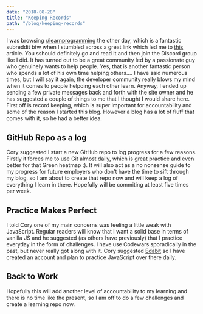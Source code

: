 ```yaml
---
date: "2018-08-28"
title: "Keeping Records"
path: "/blog/keeping-records"
---
```

I was browsing [r/learnprogramming](https://www.reddit.com/r/learnprogramming/) the other day, which is a fantastic subreddit btw when I stumbled across a great link which led me to [this](https://bttrdvlpr.com/start/) article. You sshould definitely go and read it and then join the Discord group like I did. It has turned out to be a great community led by a passionate guy who genuinely wants to help people. Yes, that is another fantastic person who spends a lot of his own time helping others.... I have said numerous times, but I will say it again, the developer community really blows my mind when it comes to people helpoing each other learn. Anyway, I ended up sending a few private messages back and forth with the site owner and he has suggested a couple of things to me that I thought I would share here. First off is record keeping, which is super important for accountability and some of the reason I started this blog. However a blog has a lot of fluff that comes with it, so he had a better idea.

## GitHub Repo as a log 

Cory suggested I start a new GitHub repo to log progress for a few reasons. Firstly it forces me to use Git almost daily, which is great practice and even better for that Green heatmap :). It will also act as a no nonsense guide to my progress for future employers who don't have the time to sift through my blog, so I am about to create that repo now and will keep a log of everything I learn in there. Hopefully will be commiting at least five times per week.

## Practice Makes Perfect

I told Cory one of my main concerns was feeling a little weak with JavaScript. Regular readers will know that I want a solid base in terms of vanilla JS and he suggested (as others have previously) that I practice everyday in the form of challenges. I have use Codewars sporadically in the past, but never really got along with it. Cory suggested [Edabit](https://edabit.com) so I have created an account and plan to practice JavaScript over there daily.

## Back to Work

Hopefully this will add another level of accountability to my learning and there is no time like the present, so I am off to do a few challenges and create a learning repo now.
